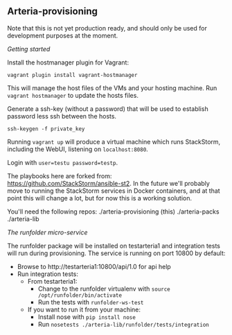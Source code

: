 Arteria-provisioning
--------------------

Note that this is not yet production ready, and should only be used for development purposes at the moment.

*Getting started*

Install the hostmanager plugin for Vagrant:

    vagrant plugin install vagrant-hostmanager

This will manage the host files of the VMs and your hosting machine. Run `vagrant hostmanager` to update the hosts files.

Generate a ssh-key (without a password) that will be used to establish password less ssh between the hosts.

    ssh-keygen -f private_key

Running `vagrant up` will produce a virtual machine which runs StackStorm, including the WebUI, listening on `localhost:8080`.

Login with `user=testu password=testp`.

The playbooks here are forked from: https://github.com/StackStorm/ansible-st2. In the future we'll probably move to running the StackStorm services in Docker containers, and at that point this will change a lot, but for now this is a working solution.

You'll need the following repos:
  ./arteria-provisioning (this)
  ./arteria-packs
  ./arteria-lib

*The runfolder micro-service*

The runfolder package will be installed on testarteria1 and integration tests will run during provisioning. The service is running on port 10800 by default:
 * Browse to http://testarteria1:10800/api/1.0 for api help
 * Run integration tests:
   * From testarteria1: 
     - Change to the runfolder virtualenv with `source /opt/runfolder/bin/activate`
     - Run the tests with `runfolder-ws-test`
   * If you want to run it from your machine:
     - Install nose with `pip install nose`
     - Run `nosetests ./arteria-lib/runfolder/tests/integration`
